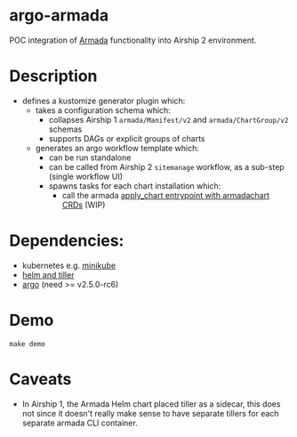 # argo-armada

POC integration of [Armada](https://opendev.org/airship/armada) functionality into Airship 2 environment.

# Description

* defines a kustomize generator plugin which:
  * takes a configuration schema which:
    * collapses Airship 1 `armada/Manifest/v2` and `armada/ChartGroup/v2` schemas
    * supports DAGs or explicit groups of charts
  * generates an argo workflow template which:
    * can be run standalone
    * can be called from Airship 2 `sitemanage` workflow, as a sub-step (single workflow UI)
    * spawns tasks for each chart installation which:
      * call the armada [apply_chart entrypoint with armadachart CRDs](https://review.opendev.org/#/q/topic:chart_entrypoint+(status:open+OR+status:merged)) (WIP)

# Dependencies:

* kubernetes e.g. [minikube](https://kubernetes.io/docs/tasks/tools/install-minikube/)
* [helm and tiller](https://v2.helm.sh/docs/using_helm/#quickstart)
* [argo](https://argoproj.github.io/docs/argo/demo.html) (need >= v2.5.0-rc6)

# Demo

`make demo`

# Caveats

* In Airship 1, the Armada Helm chart placed tiller as a sidecar, this does not
  since it doesn't really make sense to have separate tillers for each separate
  armada CLI container.
